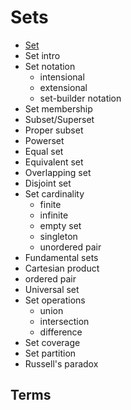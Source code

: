 # Sets

- [Set](./sets.md)
- Set intro
- Set notation
  - intensional
  - extensional
  - set-builder notation
- Set membership
- Subset/Superset
- Proper subset
- Powerset
- Equal set
- Equivalent set
- Overlapping set
- Disjoint set
- Set cardinality
  - finite
  - infinite
  - empty set
  - singleton
  - unordered pair
- Fundamental sets
- Cartesian product
- ordered pair
- Universal set
- Set operations
  - union
  - intersection
  - difference
- Set coverage
- Set partition
- Russell's paradox


## Terms
